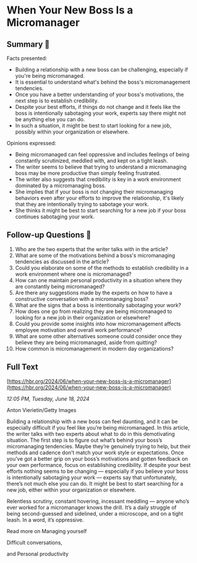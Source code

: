 # When Your New Boss Is a Micromanager

## Summary 🤖

Facts presented:

- Building a relationship with a new boss can be challenging, especially if you're being micromanaged.
- It is essential to understand what's behind the boss's micromanagement tendencies.
- Once you have a better understanding of your boss's motivations, the next step is to establish credibility.
- Despite your best efforts, if things do not change and it feels like the boss is intentionally sabotaging your work, experts say there might not be anything else you can do.
- In such a situation, it might be best to start looking for a new job, possibly within your organization or elsewhere.

Opinions expressed:

- Being micromanaged can feel oppressive and includes feelings of being constantly scrutinized, meddled with, and kept on a tight leash.
- The writer seems to believe that trying to understand a micromanaging boss may be more productive than simply feeling frustrated.
- The writer also suggests that credibility is key in a work environment dominated by a micromanaging boss.
- She implies that if your boss is not changing their micromanaging behaviors even after your efforts to improve the relationship, it's likely that they are intentionally trying to sabotage your work.
- She thinks it might be best to start searching for a new job if your boss continues sabotaging your work.

## Follow-up Questions 🤖

1. Who are the two experts that the writer talks with in the article? 
2. What are some of the motivations behind a boss's micromanaging tendencies as discussed in the article? 
3. Could you elaborate on some of the methods to establish credibility in a work environment where one is micromanaged? 
4. How can one maintain personal productivity in a situation where they are constantly being micromanaged? 
5. Are there any suggestions made by the experts on how to have a constructive conversation with a micromanaging boss? 
6. What are the signs that a boss is intentionally sabotaging your work? 
7. How does one go from realizing they are being micromanaged to looking for a new job in their organization or elsewhere? 
8. Could you provide some insights into how micromanagement affects employee motivation and overall work performance? 
9. What are some other alternatives someone could consider once they believe they are being micromanaged, aside from quitting? 
10. How common is micromanagement in modern day organizations?

## Full Text

[https://hbr.org/2024/06/when-your-new-boss-is-a-micromanager](https://hbr.org/2024/06/when-your-new-boss-is-a-micromanager)

*12:05 PM, Tuesday, June 18, 2024*

Anton Vierietin/Getty Images

Building a relationship with a new boss can feel daunting, and it can be especially difficult if you feel like you’re being micromanaged. In this article, the writer talks with two experts about what to do in this demotivating situation. The first step is to figure out what’s behind your boss’s micromanaging tendencies. Maybe they’re genuinely trying to help, but their methods and cadence don’t match your work style or expectations. Once you’ve got a better grip on your boss’s motivations and gotten feedback on your own performance, focus on establishing credibility. If despite your best efforts nothing seems to be changing — especially if you believe your boss is intentionally sabotaging your work — experts say that unfortunately, there’s not much else you can do. It might be best to start searching for a new job, either within your organization or elsewhere.

Relentless scrutiny, constant hovering, incessant meddling — anyone who’s ever worked for a micromanager knows the drill. It’s a daily struggle of being second-guessed and sidelined, under a microscope, and on a tight leash. In a word, it’s oppressive.

Read more on Managing yourself

Difficult conversations,

and Personal productivity

